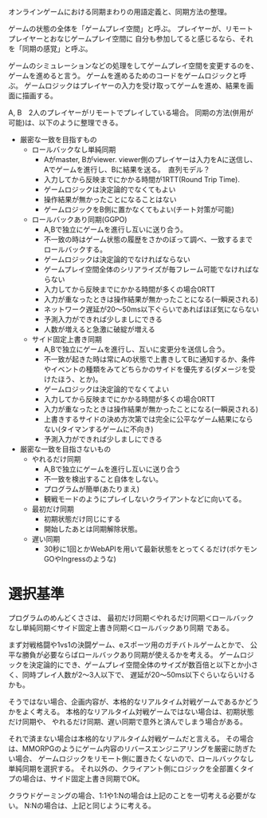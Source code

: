 
オンラインゲームにおける同期まわりの用語定義と、同期方法の整理。

ゲームの状態の全体を「ゲームプレイ空間」と呼ぶ。
プレイヤーが、リモートプレイヤーとおなじゲームプレイ空間に
自分も参加してると感じるなら、それを「同期の感覚」と呼ぶ。

ゲームのシミュレーションなどの処理をしてゲームプレイ空間を変更するのを、
ゲームを進めると言う。
ゲームを進めるためのコードをゲームロジックと呼ぶ。
ゲームロジックはプレイヤーの入力を受け取ってゲームを進め、結果を画面に描画する。


A, B　2人のプレイヤーがリモートでプレイしている場合。
同期の方法(併用が可能)は、以下のように整理できる。

- 厳密な一致を目指すもの
  - ロールバックなし単純同期
    - Aがmaster, Bがviewer. viewer側のプレイヤーは入力をAに送信し、Aでゲームを進行し、Bに結果を送る。　直列モデル？
    - 入力してから反映までにかかる時間が1RTT(Round Trip Time).
    - ゲームロジックは決定論的でなくてもよい
    - 操作結果が無かったことになることはない
    - ゲームロジックをB側に置かなくてもよい(チート対策が可能)
  - ロールバックあり同期(GGPO)
    - A,Bで独立にゲームを進行し互いに送り合う。
    - 不一致の時はゲーム状態の履歴をさかのぼって調べ、一致するまでロールバックする。
    - ゲームロジックは決定論的でなければならない
    - ゲームプレイ空間全体のシリアライズが毎フレーム可能でなければならない
    - 入力してから反映までにかかる時間が多くの場合0RTT
    - 入力が重なったときは操作結果が無かったことになる(一瞬戻される)
    - ネットワーク遅延が20〜50ms以下ぐらいであればほぼ気にならない
    - 予測入力ができれば少しましにできる
    - 人数が増えると急激に破綻が増える
  - サイド固定上書き同期
    - A,Bで独立にゲームを進行し、互いに変更分を送信し合う。
    - 不一致が起きた時は常にAの状態で上書きしてBに通知するか、条件やイベントの種類をみてどちらかのサイドを優先する(ダメージを受けたほう、とか)。
    - ゲームロジックは決定論的でなくてよい
    - 入力してから反映までにかかる時間が多くの場合0RTT
    - 入力が重なったときは操作結果が無かったことになる(一瞬戻される)
    - 上書きするサイドの決め方次第では完全に公平なゲーム結果にならない(タイマンするゲームに不向き)  
    - 予測入力ができれば少しましにできる
- 厳密な一致を目指さないもの
  - やれるだけ同期
    - A,Bで独立にゲームを進行し互いに送り合う
    - 不一致を検出すること自体をしない。
    - プログラムが簡単(あたりまえ)
    - 観戦モードのようにプレイしないクライアントなどに向いてる。
  - 最初だけ同期
    - 初期状態だけ同じにする
    - 開始したあとは同期解除状態。
  - 遅い同期
    - 30秒に1回とかWebAPIを用いて最新状態をとってくるだけ(ポケモンGOやIngressのような)

# 選択基準

プログラムのめんどくささは、
最初だけ同期＜やれるだけ同期＜ロールバックなし単純同期＜サイド固定上書き同期＜ロールバックあり同期
である。

まず対戦格闘や1vs1の決闘ゲーム、eスポーツ用のガチバトルゲームとかで、
公平な勝負が必要ならばロールバックあり同期が使えるかを考える。
ゲームロジックを決定論的にでき、ゲームプレイ空間全体のサイズが数百倍と以下とか小さく、同時プレイ人数が2〜3人以下で、
遅延が20〜50ms以下ぐらいならいけるかも。

そうではない場合、企画内容が、本格的なリアルタイム対戦ゲームであるかどうかをよく考える。
本格的なリアルタイム対戦ゲームではない場合は、初期状態だけ同期や、
やれるだけ同期、遅い同期で意外と済んでしまう場合がある。


それで済まない場合は本格的なリアルタイム対戦ゲームだと言える。
その場合は、MMORPGのようにゲーム内容のリバースエンジニアリングを厳密に防ぎたい場合、
ゲームロジックをリモート側に置きたくないので、ロールバックなし単純同期を選択する。
それ以外の、クライアント側にロジックを全部置くタイプの場合は、サイド固定上書き同期でOK。

クラウドゲーミングの場合、1:1や1:Nの場合は上記のことを一切考える必要がない。
N:Nの場合は、上記と同じように考える。
